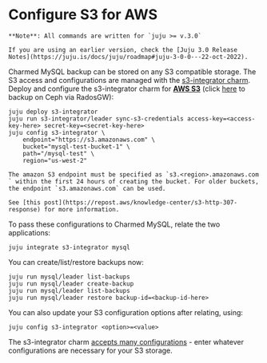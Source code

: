 
# Configure S3 for AWS

```{note}
**Note**: All commands are written for `juju >= v.3.0`

If you are using an earlier version, check the [Juju 3.0 Release Notes](https://juju.is/docs/juju/roadmap#juju-3-0-0---22-oct-2022).
```

Charmed MySQL backup can be stored on any S3 compatible storage. The S3 access and configurations are managed with the [s3-integrator charm](https://charmhub.io/s3-integrator). Deploy and configure the s3-integrator charm for **[AWS S3](https://aws.amazon.com/s3/)** (click [here](/) to backup on Ceph via RadosGW):
```shell
juju deploy s3-integrator
juju run s3-integrator/leader sync-s3-credentials access-key=<access-key-here> secret-key=<secret-key-here>
juju config s3-integrator \
    endpoint="https://s3.amazonaws.com" \
    bucket="mysql-test-bucket-1" \
    path="/mysql-test" \
    region="us-west-2"
```
```{note} 
The amazon S3 endpoint must be specified as `s3.<region>.amazonaws.com ` within the first 24 hours of creating the bucket. For older buckets, the endpoint `s3.amazonaws.com` can be used.

See [this post](https://repost.aws/knowledge-center/s3-http-307-response) for more information. 
```

To pass these configurations to Charmed MySQL, relate the two applications:
```shell
juju integrate s3-integrator mysql
```

You can create/list/restore backups now:

```shell
juju run mysql/leader list-backups
juju run mysql/leader create-backup
juju run mysql/leader list-backups
juju run mysql/leader restore backup-id=<backup-id-here>
```

You can also update your S3 configuration options after relating, using:
```shell
juju config s3-integrator <option>=<value>
```

The s3-integrator charm [accepts many configurations](https://charmhub.io/s3-integrator/configure) - enter whatever configurations are necessary for your S3 storage.

